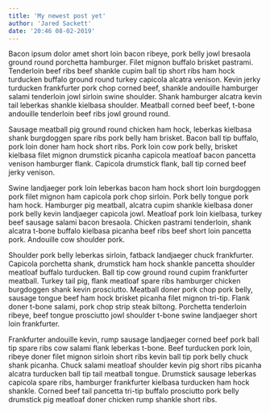 ```yaml
---
title: 'My newest post yet'
author: 'Jared Sackett'
date: '20:46 08-02-2019'
---
```


Bacon ipsum dolor amet short loin bacon ribeye, pork belly jowl bresaola ground round porchetta hamburger. Filet mignon buffalo brisket pastrami. Tenderloin beef ribs beef shankle cupim ball tip short ribs ham hock turducken buffalo ground round turkey capicola alcatra venison. Kevin jerky turducken frankfurter pork chop corned beef, shankle andouille hamburger salami tenderloin jowl sirloin swine shoulder. Shank hamburger alcatra kevin tail leberkas shankle kielbasa shoulder. Meatball corned beef beef, t-bone andouille tenderloin beef ribs jowl ground round.

Sausage meatball pig ground round chicken ham hock, leberkas kielbasa shank burgdoggen spare ribs pork belly ham brisket. Bacon ball tip buffalo, pork loin doner ham hock short ribs. Pork loin cow pork belly, brisket kielbasa filet mignon drumstick picanha capicola meatloaf bacon pancetta venison hamburger flank. Capicola drumstick flank, ball tip corned beef jerky venison.

Swine landjaeger pork loin leberkas bacon ham hock short loin burgdoggen pork filet mignon ham capicola pork chop sirloin. Pork belly tongue pork ham hock. Hamburger pig meatball, alcatra cupim shankle kielbasa doner pork belly kevin landjaeger capicola jowl. Meatloaf pork loin kielbasa, turkey beef sausage salami bacon bresaola. Chicken pastrami tenderloin, shank alcatra t-bone buffalo kielbasa picanha beef ribs beef short loin pancetta pork. Andouille cow shoulder pork.

Shoulder pork belly leberkas sirloin, fatback landjaeger chuck frankfurter. Capicola porchetta shank, drumstick ham hock shankle pancetta shoulder meatloaf buffalo turducken. Ball tip cow ground round cupim frankfurter meatball. Turkey tail pig, flank meatloaf spare ribs hamburger chicken burgdoggen shank kevin prosciutto. Meatball doner pork chop pork belly, sausage tongue beef ham hock brisket picanha filet mignon tri-tip. Flank doner t-bone salami, pork chop strip steak biltong. Porchetta tenderloin ribeye, beef tongue prosciutto jowl shoulder t-bone swine landjaeger short loin frankfurter.

Frankfurter andouille kevin, rump sausage landjaeger corned beef pork ball tip spare ribs cow salami flank leberkas t-bone. Beef turducken pork loin, ribeye doner filet mignon sirloin short ribs kevin ball tip pork belly chuck shank picanha. Chuck salami meatloaf shoulder kevin pig short ribs picanha alcatra turducken ball tip tail meatball tongue. Drumstick sausage leberkas capicola spare ribs, hamburger frankfurter kielbasa turducken ham hock shankle. Corned beef tail pancetta tri-tip buffalo prosciutto pork belly drumstick pig meatloaf doner chicken rump shankle short ribs.